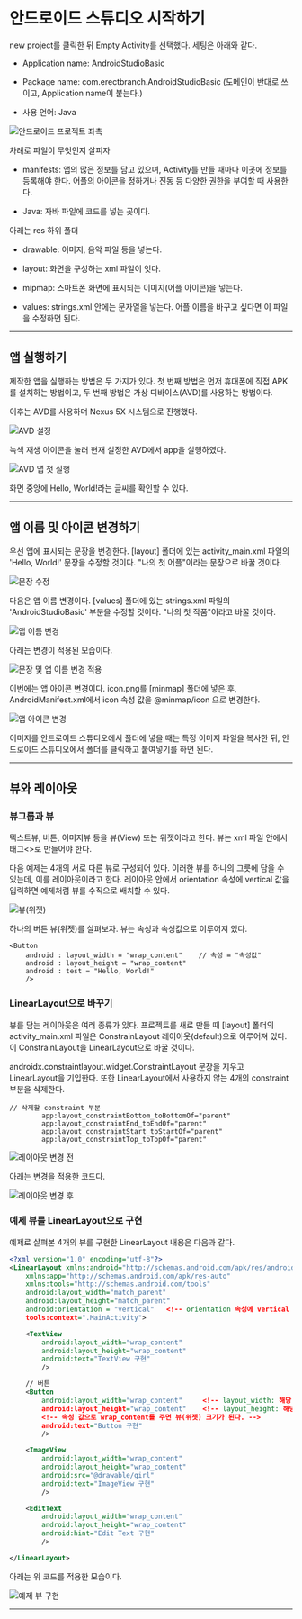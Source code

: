 # 안드로이드 스튜디오 시작하기

new project를 클릭한 뒤 Empty Activity를 선택했다. 세팅은 아래와 같다.

* Application name: AndroidStudioBasic

* Package name: com.erectbranch.AndroidStudioBasic (도메인이 반대로 쓰이고, Application name이 붙는다.)

* 사용 언어: Java

![안드로이드 프로젝트 좌측](images/ADS_1.png)

차례로 파일이 무엇인지 살피자

* manifests: 앱의 많은 정보를 담고 있으며, Activity를 만들 때마다 이곳에 정보를 등록해야 한다. 어플의 아이콘을 정하거나 진동 등 다양한 권한을 부여할 때 사용한다.

* Java: 자바 파일에 코드를 넣는 곳이다.

아래는 res 하위 폴더

* drawable: 이미지, 음악 파일 등을 넣는다.

* layout: 화면을 구성하는 xml 파일이 잇다.

* mipmap: 스마트폰 화면에 표시되는 이미지(어플 아이콘)을 넣는다.

* values: strings.xml 안에는 문자열을 넣는다. 어플 이름을 바꾸고 싶다면 이 파일을 수정하면 된다.


---


## 앱 실행하기

제작한 앱을 실행하는 방법은 두 가지가 있다. 첫 번째 방법은 먼저 휴대폰에 직접 APK를 설치하는 방법이고, 두 번째 방법은 가상 디바이스(AVD)를 사용하는 방법이다.

이후는 AVD를 사용하며 Nexus 5X 시스템으로 진행했다.

![AVD 설정](images/ADS_2.png)

녹색 재생 아이콘을 눌러 현재 설정한 AVD에서 app을 실행하였다.

![AVD 앱 첫 실행](images/ADS_3.png)

화면 중앙에 Hello, World!라는 글씨를 확인할 수 있다.


---


## 앱 이름 및 아이콘 변경하기

우선 앱에 표시되는 문장을 변경한다. [layout] 폴더에 있는 activity_main.xml 파일의 'Hello, World!' 문장을 수정할 것이다. "나의 첫 어플"이라는 문장으로 바꿀 것이다.

![문장 수정](images/ADS_4.png)

다음은 앱 이름 변경이다. [values] 폴더에 있는 strings.xml 파일의 'AndroidStudioBasic' 부분을 수정할 것이다. "나의 첫 작품"이라고 바꿀 것이다.

![앱 이름 변경](images/ADS_5.png)

아래는 변경이 적용된 모습이다.

![문장 및 앱 이름 변경 적용](images/ADS_6.png)

이번에는 앱 아이콘 변경이다. icon.png를 [minmap] 폴더에 넣은 후, AndroidManifest.xml에서 icon 속성 값을 @minmap/icon 으로 변경한다.

![앱 아이콘 변경](images/ADS_7.png)

이미지를 안드로이드 스튜디오에서 폴더에 넣을 때는 특정 이미지 파일을 복사한 뒤, 안드로이드 스튜디오에서 폴더를 클릭하고 붙여넣기를 하면 된다.


---


## 뷰와 레이아웃

### 뷰그룹과 뷰

텍스트뷰, 버튼, 이미지뷰 등을 뷰(View) 또는 위젯이라고 한다. 뷰는 xml 파일 안에서 태그<>로 만들어야 한다.

다음 예제는 4개의 서로 다른 뷰로 구성되어 있다. 이러한 뷰를 하나의 그릇에 담을 수 있는데, 이를 레이아웃이라고 한다. 레이아웃 안에서 orientation 속성에 vertical 값을 입력하면 예제처럼 뷰를 수직으로 배치할 수 있다.

![뷰(위젯)](images/view_1.png)

하나의 버튼 뷰(위젯)를 살펴보자. 뷰는 속성과 속성값으로 이루어져 있다.

```
<Button
    android : layout_width = "wrap_content"    // 속성 = "속성값"
    android : layout_height = "wrap_content"
    android : test = "Hello, World!"
    />
```


### LinearLayout으로 바꾸기
뷰를 담는 레이아웃은 여러 종류가 있다. 프로젝트를 새로 만들 때 [layout] 폴더의 activity_main.xml 파일은 ConstrainLayout 레이아웃(default)으로 이루어져 있다. 이 ConstrainLayout을 LinearLayout으로 바꿀 것이다. 

androidx.constraintlayout.widget.ConstraintLayout 문장을 지우고 LinearLayout을 기입한다. 또한 LinearLayout에서 사용하지 않는 4개의 constraint 부분을 삭제한다.

```
// 삭제할 constraint 부분
        app:layout_constraintBottom_toBottomOf="parent"
        app:layout_constraintEnd_toEndOf="parent"
        app:layout_constraintStart_toStartOf="parent"
        app:layout_constraintTop_toTopOf="parent"
```

![레이아웃 변경 전](images/ADS_8.png)

아래는 변경을 적용한 코드다.

![레이아웃 변경 후](images/ADS_9.png)


### 예제 뷰를 LinearLayout으로 구현

예제로 살펴본 4개의 뷰를 구현한 LinearLayout 내용은 다음과 같다.

```xml
<?xml version="1.0" encoding="utf-8"?>
<LinearLayout xmlns:android="http://schemas.android.com/apk/res/android"
    xmlns:app="http://schemas.android.com/apk/res-auto"
    xmlns:tools="http://schemas.android.com/tools"
    android:layout_width="match_parent"
    android:layout_height="match_parent"
    android:orientation = "vertical"   <!-- orientation 속성에 vertical 값을 설정 -->
    tools:context=".MainActivity">

    <TextView
        android:layout_width="wrap_content"
        android:layout_height="wrap_content"
        android:text="TextView 구현"
        />

    // 버튼
    <Button
        android:layout_width="wrap_content"     <!-- layout_width: 해당 뷰의 가로 크기 -->
        android:layout_height="wrap_content"    <!-- layout_height: 해당 뷰의 세로 크기 -->
        <!-- 속성 값으로 wrap_content를 주면 뷰(위젯) 크기가 된다. -->
        android:text="Button 구현"
        />

    <ImageView
        android:layout_width="wrap_content"
        android:layout_height="wrap_content"
        android:src="@drawable/girl"
        android:text="ImageView 구현"
        />

    <EditText
        android:layout_width="wrap_content"
        android:layout_height="wrap_content"
        android:hint="Edit Text 구현"
        />

</LinearLayout>
```

아래는 위 코드를 적용한 모습이다.

![예제 뷰 구현](images/ADS_10.png)


---



